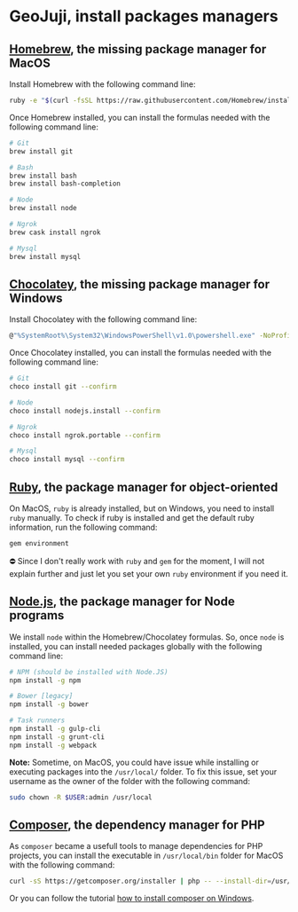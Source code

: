 # GeoJuji, install packages managers


## [Homebrew](http://brew.sh/), the missing package manager for MacOS

Install Homebrew with the following command line:

```bash
ruby -e "$(curl -fsSL https://raw.githubusercontent.com/Homebrew/install/master/install)"
```

Once Homebrew installed, you can install the formulas needed with the following command line:

```bash
# Git
brew install git

# Bash
brew install bash
brew install bash-completion

# Node
brew install node

# Ngrok
brew cask install ngrok

# Mysql
brew install mysql
```



## [Chocolatey](https://chocolatey.org/), the missing package manager for Windows

Install Chocolatey with the following command line:

```bash
@"%SystemRoot%\System32\WindowsPowerShell\v1.0\powershell.exe" -NoProfile -InputFormat None -ExecutionPolicy Bypass -Command "iex ((New-Object System.Net.WebClient).DownloadString('https://chocolatey.org/install.ps1'))" && SET "PATH=%PATH%;%ALLUSERSPROFILE%\chocolatey\bin"
```

Once Chocolatey installed, you can install the formulas needed with the following command line:

```bash
# Git
choco install git --confirm

# Node
choco install nodejs.install --confirm

# Ngrok
choco install ngrok.portable --confirm

# Mysql
choco install mysql --confirm
```



## [Ruby](https://www.ruby-lang.org/), the package manager for object-oriented

On MacOS, `ruby` is already installed, but on Windows, you need to install `ruby` manually.
To check if ruby is installed and get the default ruby information, run the following command:

```bash
gem environment
```

:no_entry: Since I don't really work with `ruby` and `gem` for the moment, I will not explain further and just let you set your own `ruby` environment if you need it.



## [Node.js](http://nodejs.org/), the package manager for Node programs

We install `node` within the Homebrew/Chocolatey formulas.
So, once `node` is installed, you can install needed packages globally with the following command line:

```bash
# NPM (should be installed with Node.JS)
npm install -g npm

# Bower [legacy]
npm install -g bower

# Task runners
npm install -g gulp-cli
npm install -g grunt-cli
npm install -g webpack
```

**Note:** Sometime, on MacOS, you could have issue while installing or executing packages into the `/usr/local/` folder. To fix this issue, set your username as the owner of the folder with the following command:

```bash
sudo chown -R $USER:admin /usr/local
```



## [Composer](https://getcomposer.org/), the dependency manager for PHP

As `composer` became a usefull tools to manage dependencies for PHP projects, you can install the executable in `/usr/local/bin` folder for MacOS with the following command:

```bash
curl -sS https://getcomposer.org/installer | php -- --install-dir=/usr/local/bin --filename=composer
```

Or you can follow the tutorial [how to install composer on Windows](http://webdevzoom.com/how-to-install-composer-on-windows/).

